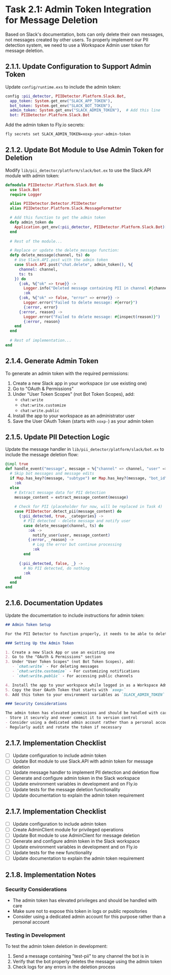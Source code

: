 # Task 2.1: Admin Token Integration for Message Deletion

Based on Slack's documentation, bots can only delete their own messages, not messages created by other users. To properly implement our PII detection system, we need to use a Workspace Admin user token for message deletion.

## 2.1.1. Update Configuration to Support Admin Token

Update `config/runtime.exs` to include the admin token:

```elixir
config :pii_detector, PIIDetector.Platform.Slack.Bot,
  app_token: System.get_env("SLACK_APP_TOKEN"),
  bot_token: System.get_env("SLACK_BOT_TOKEN"),
  admin_token: System.get_env("SLACK_ADMIN_TOKEN"),  # Add this line
  bot: PIIDetector.Platform.Slack.Bot
```

Add the admin token to Fly.io secrets:
```bash
fly secrets set SLACK_ADMIN_TOKEN=xoxp-your-admin-token
```

## 2.1.2. Update Bot Module to Use Admin Token for Deletion

Modify `lib/pii_detector/platform/slack/bot.ex` to use the Slack.API module with admin token:

```elixir
defmodule PIIDetector.Platform.Slack.Bot do
  use Slack.Bot
  require Logger

  alias PIIDetector.Detector.PIIDetector
  alias PIIDetector.Platform.Slack.MessageFormatter

  # Add this function to get the admin token
  defp admin_token do
    Application.get_env(:pii_detector, PIIDetector.Platform.Slack.Bot)[:admin_token]
  end
  
  # Rest of the module...

  # Replace or update the delete_message function:
  defp delete_message(channel, ts) do
    # Use Slack.API.post with the admin token
    case Slack.API.post("chat.delete", admin_token(), %{
      channel: channel,
      ts: ts
    }) do
      {:ok, %{"ok" => true}} ->
        Logger.info("Deleted message containing PII in channel #{channel}")
        :ok
      {:ok, %{"ok" => false, "error" => error}} ->
        Logger.error("Failed to delete message: #{error}")
        {:error, error}
      {:error, reason} ->
        Logger.error("Failed to delete message: #{inspect(reason)}")
        {:error, reason}
    end
  end
  
  # Rest of implementation...
end
```

## 2.1.4. Generate Admin Token

To generate an admin token with the required permissions:

1. Create a new Slack app in your workspace (or use existing one)
2. Go to "OAuth & Permissions"
3. Under "User Token Scopes" (not Bot Token Scopes), add:
   - `chat:write`
   - `chat:write.customize`
   - `chat:write.public`
4. Install the app to your workspace as an administrator user
5. Save the User OAuth Token (starts with `xoxp-`) as your admin token

## 2.1.5. Update PII Detection Logic

Update the message handler in `lib/pii_detector/platform/slack/bot.ex` to include the message deletion flow:

```elixir
@impl true
def handle_event("message", message = %{"channel" => channel, "user" => user, "ts" => ts}, _bot) do
  # Skip bot messages and message edits
  if Map.has_key?(message, "subtype") or Map.has_key?(message, "bot_id") do
    :ok
  else
    # Extract message data for PII detection
    message_content = extract_message_content(message)
    
    # Check for PII (placeholder for now, will be replaced in Task 4)
    case PIIDetector.detect_pii(message_content) do
      {:pii_detected, true, _categories} ->
        # PII detected - delete message and notify user
        case delete_message(channel, ts) do
          :ok ->
            notify_user(user, message_content)
          {:error, _reason} ->
            # Log the error but continue processing
            :ok
        end
        
      {:pii_detected, false, _} ->
        # No PII detected, do nothing
        :ok
    end
  end
end
```

## 2.1.6. Documentation Updates

Update the documentation to include instructions for admin token:

```markdown
## Admin Token Setup

For the PII Detector to function properly, it needs to be able to delete messages containing PII. According to Slack's API documentation, deleting other users' messages requires a Workspace Admin user token.

### Setting Up the Admin Token

1. Create a new Slack App or use an existing one
2. Go to the "OAuth & Permissions" section
3. Under "User Token Scopes" (not Bot Token Scopes), add:
   - `chat:write` - For deleting messages
   - `chat:write.customize` - For customizing notifications
   - `chat:write.public` - For accessing public channels

4. Install the app to your workspace while logged in as a Workspace Admin
5. Copy the User OAuth Token that starts with `xoxp-`
6. Add this token to your environment variables as `SLACK_ADMIN_TOKEN`

### Security Considerations

The admin token has elevated permissions and should be handled with care:
- Store it securely and never commit it to version control
- Consider using a dedicated admin account rather than a personal account
- Regularly audit and rotate the token if necessary
```

## 2.1.7. Implementation Checklist

- [ ] Update configuration to include admin token
- [ ] Update Bot module to use Slack.API with admin token for message deletion
- [ ] Update message handler to implement PII detection and deletion flow
- [ ] Generate and configure admin token in the Slack workspace
- [ ] Update environment variables in development and on Fly.io
- [ ] Update tests for the message deletion functionality
- [ ] Update documentation to explain the admin token requirement

## 2.1.7. Implementation Checklist

- [ ] Update configuration to include admin token
- [ ] Create AdminClient module for privileged operations
- [ ] Update Bot module to use AdminClient for message deletion
- [ ] Generate and configure admin token in the Slack workspace
- [ ] Update environment variables in development and on Fly.io
- [ ] Update tests for the new functionality
- [ ] Update documentation to explain the admin token requirement

## 2.1.8. Implementation Notes

### Security Considerations
- The admin token has elevated privileges and should be handled with care
- Make sure not to expose this token in logs or public repositories
- Consider using a dedicated admin account for this purpose rather than a personal account

### Testing in Development
To test the admin token deletion in development:
1. Send a message containing "test-pii" to any channel the bot is in
2. Verify that the bot properly deletes the message using the admin token
3. Check logs for any errors in the deletion process